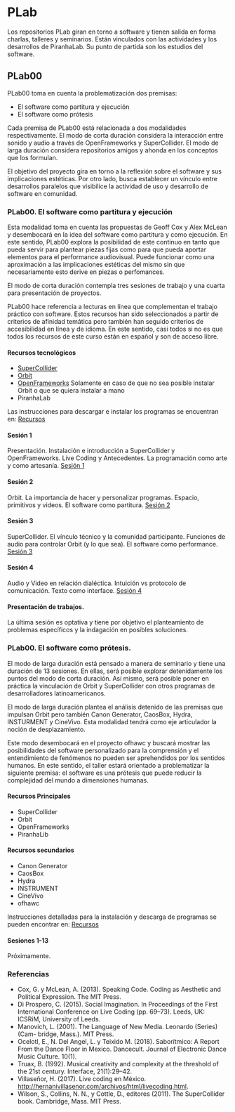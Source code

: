 # PLab

Los repositorios PLab giran en torno a software y tienen salida en forma charlas, talleres y seminarios. Están vinculados con las actividades y los desarrollos de PiranhaLab. Su punto de partida son los estudios del software. 

## PLab00

PLab00 toma en cuenta la problematización dos premisas:

- El software como partitura y ejecución
- El software como prótesis 

Cada premisa de PLab00 está relacionada a dos modalidades respectivamente. El modo de corta duración considera la interacción entre sonido y audio a través de OpenFrameworks y SuperCollider. El modo de larga duración considera repositorios amigos y ahonda en los conceptos que los formulan. 

El objetivo del proyecto gira en torno a la reflexión sobre el software y sus implicaciones estéticas. Por otro lado, busca establecer un vínculo entre desarrollos paralelos que visibilice la actividad de uso y desarrollo de software en comunidad.
   
### PLab00. El software como partitura y ejecución
   
Esta modalidad toma en cuenta las propuestas de Geoff Cox y Alex McLean y desembocará en la idea del software como partitura y como ejecución. En este sentido, PLab00 explora la posibilidad de este continuo en tanto que pueda servir para plantear piezas fijas como para que pueda aportar elementos para el performance audiovisual. Puede funcionar como una aproximación a las implicaciones estéticas del mismo sin que necesariamente esto derive en piezas o perfomances.

El modo de corta duración contempla tres sesiones de trabajo y una cuarta para presentación de proyectos. 

PLab00 hace referencia a lecturas en línea que complementan el trabajo práctico con software. Estos recursos han sido seleccionados a partir de criterios de afinidad temática pero también han seguido criterios de accesibilidad en línea y de idioma. En este sentido, casi todos si no es que todos los recursos de este curso están en español y son de acceso libre. 

#### Recursos tecnológicos

- [SuperCollider](https://supercollider.github.io/)
- [Orbit](https://github.com/EmilioOcelotl/Orbit)
- [OpenFrameworks](https://openframeworks.cc/) Solamente en caso de que no sea posible instalar Orbit o que se quiera instalar a mano
- PiranhaLab

Las instrucciones para descargar e instalar los programas se encuentran en:
[Recursos](corto/recursos)

#### Sesión 1

Presentación.
Instalación e introducción a SuperCollider y OpenFrameworks.
Live Coding y Antecedentes.
La programación como arte y como artesanía.
[Sesión 1](corto/s-1)

#### Sesión 2

Orbit. La importancia de hacer y personalizar programas. 
Espacio, primitivos y videos.
El software como partitura.
[Sesión 2](corto/s-2)

#### Sesión 3

SuperCollider. El vínculo técnico y la comunidad participante. 
Funciones de audio para controlar Orbit (y lo que sea).
El software como performance. 
[Sesión 3](corto/s-3)

#### Sesión 4

Audio y Video en relación dialéctica.
Intuición vs protocolo de comunicación.
Texto como interface. 
[Sesión 4](corto/s-4)    	      	 

#### Presentación de trabajos. 

La última sesión es optativa y tiene por objetivo el planteamiento de problemas específicos y la indagación en posibles soluciones. 

### PLab00. El software como prótesis. 

El modo de larga duración está pensado a manera de seminario y tiene una duración de 13 sesiones. En ellas, será posible explorar detenidamente los puntos del modo de corta duración. Así mismo, será posible poner en práctica la vinculación de Orbit y SuperCollider con otros programas de desarrolladores latinoamericanos.

El modo de larga duración plantea el análisis detenido de las premisas que impulsan Orbit pero también Canon Generator, CaosBox, Hydra, INSTURMENT y CineVivo. Esta modalidad tendrá como eje articulador la noción de desplazamiento. 

Este modo desembocará en el proyecto ofhawc y buscará mostrar las posibilidades del software personalizado para la comprensión y el entendimiento de fenómenos no pueden ser aprehendidos por los sentidos humanos. En este sentido, el taller estará orientado a problematizar la siguiente premisa: el software es una prótesis que puede reducir la complejidad del mundo a dimensiones humanas. 

#### Recursos Principales

- SuperCollider
- Orbit
- OpenFrameworks
- PiranhaLib

#### Recursos secundarios

- Canon Generator	
- CaosBox
- Hydra
- INSTRUMENT
- CineVivo
- ofhawc

Instrucciones detalladas para la instalación y descarga de programas se pueden encontrar en:
[Recursos](largo/recursos)

#### Sesiones 1-13

Próximamente. 

### Referencias

- Cox, G. y McLean, A. (2013). Speaking Code. Coding as Aesthetic and Political Expression. The MIT Press.
- Di Prospero, C. (2015). Social Imagination. In Proceedings of the First International Conference on Live Coding (pp. 69–73). Leeds, UK: ICSRiM, University of Leeds. 
- Manovich, L. (2001). The Language of New Media. Leonardo (Series) (Cam- bridge, Mass.). MIT Press.
- Ocelotl, E., N. Del Angel, L. y Teixido M. (2018). Saborítmico: A Report From the Dance Floor in Mexico. Dancecult. Journal of Electronic Dance Music Culture. 10(1). 
- Truax, B. (1992). Musical creativity and complexity at the threshold of the 21st century. Interface, 21(1):29–42.
- Villaseñor, H. (2017). Live coding en México. http://hernanivillasenor.com/archivos/html/livecoding.html.
- Wilson, S., Collins, N. N., y Cottle, D., editores (2011). The SuperCollider book. Cambridge, Mass. MIT Press.